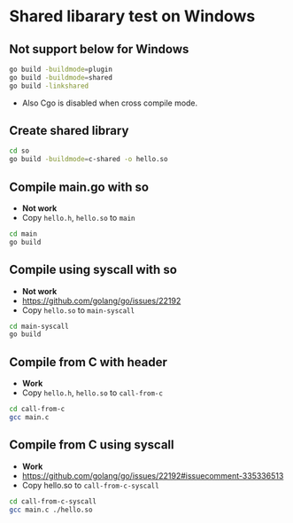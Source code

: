 # Shared libarary test on Windows

## Not support below for Windows
```sh
go build -buildmode=plugin
go build -buildmode=shared
go build -linkshared
```
* Also Cgo is disabled when cross compile mode.

## Create shared library
```sh
cd so
go build -buildmode=c-shared -o hello.so
```

## Compile main.go with so
* <b>Not work</b>
* Copy `hello.h`, `hello.so` to `main`
```sh
cd main
go build
```

## Compile using syscall with so
* <b>Not work</b>
* https://github.com/golang/go/issues/22192
* Copy `hello.so` to `main-syscall`
```sh
cd main-syscall
go build
```

## Compile from C with header
* <b>Work</b>
* Copy `hello.h`, `hello.so` to `call-from-c`
```sh
cd call-from-c
gcc main.c
```

## Compile from C using syscall
* <b>Work</b>
* https://github.com/golang/go/issues/22192#issuecomment-335336513
* Copy hello.so to `call-from-c-syscall`
```sh
cd call-from-c-syscall
gcc main.c ./hello.so
```
